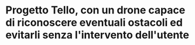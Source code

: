 # Progetto Tello, con un drone capace di riconoscere eventuali ostacoli ed evitarli senza l'intervento dell'utente
